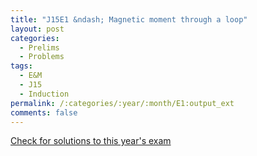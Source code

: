 ```yaml
---
title: "J15E1 &ndash; Magnetic moment through a loop"
layout: post
categories:
  - Prelims
  - Problems
tags:
  - E&M
  - J15
  - Induction
permalink: /:categories/:year/:month/E1:output_ext
comments: false
---
```

<object data="2015J1E.pdf" type="application/pdf" width="100%" height="500"></object>
<div class="message"><a href='https://princetonprelim.com/prelim/34/'>Check for solutions to this year's exam</a></div>